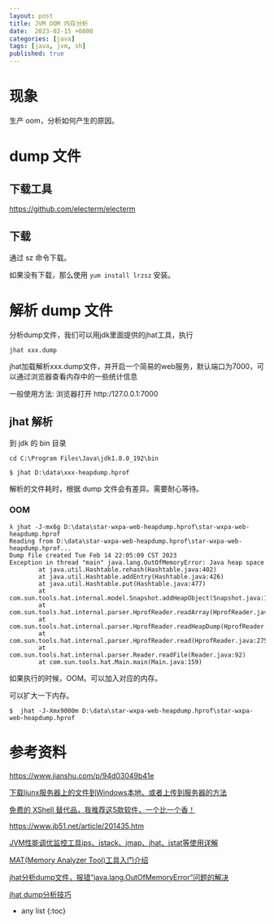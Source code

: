 ```yaml
---
layout: post
title: JVM OOM 内存分析
date:  2023-02-15 +0800
categories: [java]
tags: [java, jvm, sh]
published: true
---
```


# 现象

生产 oom，分析如何产生的原因。

# dump 文件

## 下载工具

https://github.com/electerm/electerm

## 下载

通过 sz 命令下载。

如果没有下载，那么使用 `yum install lrzsz` 安装。

# 解析 dump 文件

分析dump文件，我们可以用jdk里面提供的jhat工具，执行

```
jhat xxx.dump
```

jhat加载解析xxx.dump文件，并开启一个简易的web服务，默认端口为7000，可以通过浏览器查看内存中的一些统计信息

一般使用方法: 浏览器打开 http:/127.0.0.1:7000

## jhat 解析

到 jdk 的 bin 目录

```
cd C:\Program Files\Java\jdk1.8.0_192\bin

$ jhat D:\data\xxx-heapdump.hprof
```

解析的文件耗时，根据 dump 文件会有差异。需要耐心等待。

### OOM

```
λ jhat -J-mx6g D:\data\star-wxpa-web-heapdump.hprof\star-wxpa-web-heapdump.hprof
Reading from D:\data\star-wxpa-web-heapdump.hprof\star-wxpa-web-heapdump.hprof...
Dump file created Tue Feb 14 22:05:09 CST 2023
Exception in thread "main" java.lang.OutOfMemoryError: Java heap space
        at java.util.Hashtable.rehash(Hashtable.java:402)
        at java.util.Hashtable.addEntry(Hashtable.java:426)
        at java.util.Hashtable.put(Hashtable.java:477)
        at com.sun.tools.hat.internal.model.Snapshot.addHeapObject(Snapshot.java:166)
        at com.sun.tools.hat.internal.parser.HprofReader.readArray(HprofReader.java:824)
        at com.sun.tools.hat.internal.parser.HprofReader.readHeapDump(HprofReader.java:501)
        at com.sun.tools.hat.internal.parser.HprofReader.read(HprofReader.java:275)
        at com.sun.tools.hat.internal.parser.Reader.readFile(Reader.java:92)
        at com.sun.tools.hat.Main.main(Main.java:159)
```

如果执行的时候，OOM。可以加入对应的内存。

可以扩大一下内存。

```
$  jhat -J-Xmx9000m D:\data\star-wxpa-web-heapdump.hprof\star-wxpa-web-heapdump.hprof
```

# 参考资料

https://www.jianshu.com/p/94d03049b41e

[下载liunx服务器上的文件到Windows本地、或者上传到服务器的方法](https://blog.csdn.net/unit2006/article/details/125012531)

[免费的 XShell 替代品，我推荐这5款软件，一个比一个香！](https://blog.csdn.net/weixin_44421461/article/details/128432841)

https://www.jb51.net/article/201435.htm

[JVM性能调优监控工具jps、jstack、jmap、jhat、jstat等使用详解](https://www.bbsmax.com/A/QV5ZR8x65y/)

[MAT(Memory Analyzer Tool)工具入门介绍](https://blog.csdn.net/fenglibing/article/details/6298326)

[jhat分析dump文件，报错“java.lang.OutOfMemoryError”问题的解决](https://www.cnblogs.com/chuanzhang053/p/16363311.html)

[jhat dump分析技巧](https://jingyan.baidu.com/article/6766299701051e14d51b84cd.html)

* any list
{:toc}